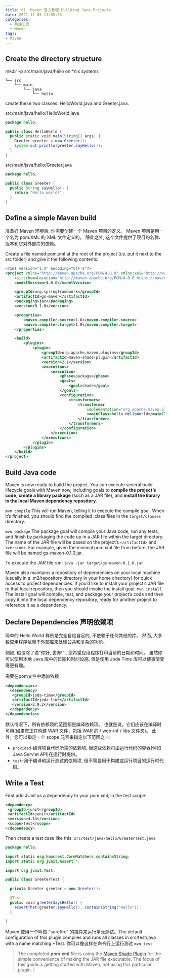 ```yaml
---
title: 01. Maven 官方教程 Building Java Projects
date: 2021-11-05 11:55:53
categories:
  - 构建工具
  - Maven
tags:
- Maven
---
```


## Create the directory structure

mkdir -p src/main/java/hello on *nix systems

```text
└── src
    └── main
        └── java
            └── hello
```

create these two classes: HelloWorld.java and Greeter.java.

src/main/java/hello/HelloWorld.java

```java
package hello;

public class HelloWorld {
  public static void main(String[] args) {
    Greeter greeter = new Greeter();
    System.out.println(greeter.sayHello());
  }
}
```

src/main/java/hello/Greeter.java

```java
package hello;

public class Greeter {
  public String sayHello() {
    return "Hello world!";
  }
}
```

## Define a simple Maven build

准备好 Maven 环境后, 你需要创建一个 Maven 项目的定义。 Maven 项目是用一个名为 pom.XML 的 XML 文件定义的。 除此之外, 这个文件提供了项目的名称、版本和它对外部库的依赖。

Create a file named pom.xml at the root of the project (i.e. put it next to the src folder) and give it the following contents:

```xml
<?xml version="1.0" encoding="UTF-8"?>
<project xmlns="http://maven.apache.org/POM/4.0.0" xmlns:xsi="http://www.w3.org/2001/XMLSchema-instance"
    xsi:schemaLocation="http://maven.apache.org/POM/4.0.0 https://maven.apache.org/xsd/maven-4.0.0.xsd">
    <modelVersion>4.0.0</modelVersion>

    <groupId>org.springframework</groupId>
    <artifactId>gs-maven</artifactId>
    <packaging>jar</packaging>
    <version>0.1.0</version>

    <properties>
        <maven.compiler.source>1.8</maven.compiler.source>
        <maven.compiler.target>1.8</maven.compiler.target>
    </properties>

    <build>
        <plugins>
            <plugin>
                <groupId>org.apache.maven.plugins</groupId>
                <artifactId>maven-shade-plugin</artifactId>
                <version>2.1</version>
                <executions>
                    <execution>
                        <phase>package</phase>
                        <goals>
                            <goal>shade</goal>
                        </goals>
                        <configuration>
                            <transformers>
                                <transformer
                                    implementation="org.apache.maven.plugins.shade.resource.ManifestResourceTransformer">
                                    <mainClass>hello.HelloWorld</mainClass>
                                </transformer>
                            </transformers>
                        </configuration>
                    </execution>
                </executions>
            </plugin>
        </plugins>
    </build>
</project>
```

## Build Java code

Maven is now ready to build the project. You can execute several build lifecycle goals with Maven now, including goals to **compile the project’s code**, **create a library package** (such as a JAR file), and **install the library in the local Maven dependency repository**.

`mvn compile`
This will run Maven, telling it to execute the compile goal. When it’s finished, you should find the compiled .class files in the `target/classes` directory.

`mvn package`
The package goal will compile your Java code, run any tests, and finish by packaging the code up in a JAR file within the target directory. The name of the JAR file will be based on the project’s `<artifactId>` and `<version>`. For example, given the minimal pom.xml file from before, the JAR file will be named gs-maven-0.1.0.jar.

To execute the JAR file run:
`java -jar target/gs-maven-0.1.0.jar`

Maven also maintains a repository of dependencies on your local machine (usually in a .m2/repository directory in your home directory) for quick access to project dependencies. If you’d like to install your project’s JAR file to that local repository, then you should invoke the install goal:
`mvn install`
The install goal will compile, test, and package your project’s code and then copy it into the local dependency repository, ready for another project to reference it as a dependency.

## Declare Dependencies 声明依赖项

简单的 Hello World 样例是完全自给自足的, 不依赖于任何其他的库。 然而, 大多数应用程序依赖于外部库来处理公共和复杂的功能。

例如, 假设除了说"你好, 世界!" , 您希望应用程序打印当前的日期和时间。 虽然你可以使用本地 Java 库中的日期和时间设施, 但是使用 Joda Time 库可以使事情变得更有趣。

需要在pom文件中添加依赖

```xml
<dependencies>
  <dependency>
   <groupId>joda-time</groupId>
   <artifactId>joda-time</artifactId>
   <version>2.9.2</version>
  </dependency>
</dependencies>
```

默认情况下，所有依赖项的范围都是编译依赖项。 也就是说，它们应该在编译时可用(如果您正在构建 WAR 文件，包括 WAR 的 / web-inf / libs 文件夹)。 此外，您可以指定一个 scope 元素来指定以下范围之一:

* `provided`-编译项目代码所需的依赖项, 但这些依赖将由运行代码的容器(例如 Java Servlet API)在运行时提供。
* `test`-用于编译和运行测试的依赖项, 但不需要用于构建或运行项目的运行时代码。

## Write a Test

First add JUnit as a dependency to your pom.xml, in the test scope:

```xml
<dependency>
 <groupId>junit</groupId>
 <artifactId>junit</artifactId>
 <version>4.13</version>
 <scope>test</scope>
</dependency>
```

Then create a test case like this:
`src/test/java/hello/GreeterTest.java`

```java
package hello;

import static org.hamcrest.CoreMatchers.containsString;
import static org.junit.Assert.*;

import org.junit.Test;

public class GreeterTest {

  private Greeter greeter = new Greeter();

  @Test
  public void greeterSaysHello() {
    assertThat(greeter.sayHello(), containsString("Hello"));
  }

}
```

Maven 使用一个叫做 "surefire" 的插件来运行单元测试。The default configuration of this plugin compiles and runs all classes in src/test/java with a name matching *Test. 你可以像这样在命令行上运行测试
`mvn test`

> The completed **pom.xml** file is using the [Maven Shade Plugin](https://maven.apache.org/plugins/maven-shade-plugin/) for the simple convenience of making the JAR file executable. The focus of this guide is getting started with Maven, not using this particular plugin. |
